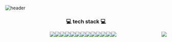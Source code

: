 
![header](https://capsule-render.vercel.app/api?type=waving&color=auto&height=300&section=header&text=sumin%20park&fontSize=90&animation=fadeIn&fontAlignY=38&desc=BackendDeveloper&descAlignY=60&descAlign=62)

<div align="center">
  <h3> 💻 tech stack 💻 </h3>
  <img align="right"src="https://github-readme-stats.vercel.app/api/top-langs/?username=parknnna&theme=dracula&exclude_repo=Computer-Science-Engineering&layout=compact"/>
  <div style="display:flex; align-items:flex-start;justify-content: center;">
    <img src="https://img.shields.io/badge/Java-F7DF1E?style=flat-square&logo=Java&logoColor=black" />
    <img src="https://img.shields.io/badge/Spring-6DB33F?style=flat-square&logo=Spring&logoColor=black" />
    <img src="https://img.shields.io/badge/SpringBoot-6DB33F?style=flat-square&logo=SpringBoot&logoColor=black" />
    <br/>
    <img src="https://img.shields.io/badge/Node.js-339933?style=flat-square&logo=Node.js&logoColor=black" />
    <img src="https://img.shields.io/badge/React-61DAFB?style=flat-square&logo=React&logoColor=black" />
    <img src="https://img.shields.io/badge/Javascript-F7DF1E?style=flat-square&logo=Javascript&logoColor=black" />
    <br/>
    <img src="https://img.shields.io/badge/Oracle-F80000?style=flat-square&logo=Oracle&logoColor=black" />
    <img src="https://img.shields.io/badge/MySql-4479A1?style=flat-square&logo=MySql&logoColor=black" />
    <img src="https://img.shields.io/badge/Css3-1572B6?style=flat-square&logo=Css3&logoColor=black" />
    <img src="https://img.shields.io/badge/Html5-E34F26?style=flat-square&logo=Html5&logoColor=black" />
    <br/>
    <img src="https://img.shields.io/badge/Linux-FCC624?style=flat-square&logo=Linux&logoColor=black" />
    <img src="https://img.shields.io/badge/GitHub-18FF1F?style=flat-square&logo=GitHub&logoColor=black" />
    <img src="https://img.shields.io/badge/Svn-181717?style=flat-square&logo=Svn&logoColor=black" />
  </div>
</div>


